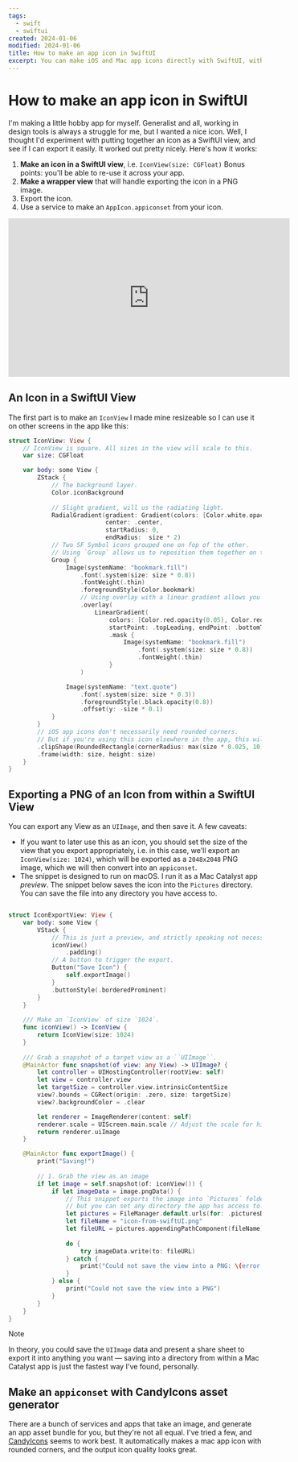 ```yaml
---
tags:
  - swift
  - swiftui
created: 2024-01-06
modified: 2024-01-06
title: How to make an app icon in SwiftUI
excerpt: You can make iOS and Mac app icons directly with SwiftUI, without any design tools like Figma!
---
```

# How to make an app icon in SwiftUI

I'm making a little hobby app for myself. Generalist and all, working in design tools is always a struggle for me, but I wanted a nice icon. Well, I thought I'd experiment with putting together an icon as a SwiftUI view, and see if I can export it easily. It worked out pretty nicely. Here's how it works:

1. **Make an icon in a SwiftUI view**, i.e. `IconView(size: CGFloat)` Bonus points: you'll be able to re-use it across your app.
2. **Make a wrapper view** that will handle exporting the icon in a PNG image.
3. Export the icon.
4. Use a service to make an `AppIcon.appiconset` from your icon.

<iframe width="560" height="315" style={{margin: '0 auto'}} src="https://www.youtube-nocookie.com/embed/QbYwE9_gjp0?si=9C1xqVfweMRXdVoL" title="YouTube video player" frameborder="0" allow="accelerometer; autoplay; clipboard-write; encrypted-media; gyroscope; picture-in-picture; web-share" allowfullscreen></iframe>

## An Icon in a SwiftUI View

The first part is to make an `IconView` I made mine resizeable so I can use it on other screens in the app like this:

```swift
struct IconView: View {
    // IconView is square. All sizes in the view will scale to this.
    var size: CGFloat

    var body: some View {
        ZStack {
            // The background layer.
            Color.iconBackground
            
            // Slight gradient, will us the radiating light.
            RadialGradient(gradient: Gradient(colors: [Color.white.opacity(0.175), Color.iconBackground]),
                           center: .center,
                           startRadius: 0,
                           endRadius:  size * 2)
            // Two SF Symbol icons grouped one on fop of the other.
            // Using `Group` allows us to reposition them together on the background if needed.
            Group {
                Image(systemName: "bookmark.fill")
                    .font(.system(size: size * 0.8))
                    .fontWeight(.thin)
                    .foregroundStyle(Color.bookmark)
                    // Using overlay with a linear gradient allows you to gradient-fill the icon, using the `mask()` modifier
                    .overlay(
                        LinearGradient(
                            colors: [Color.red.opacity(0.05), Color.red.opacity(0.3)],
                            startPoint: .topLeading, endPoint: .bottomTrailing )
                            .mask {
                                Image(systemName: "bookmark.fill")
                                    .font(.system(size: size * 0.8))
                                    .fontWeight(.thin)
                            }
                    )

                Image(systemName: "text.quote")
                    .font(.system(size: size * 0.3))
                    .foregroundStyle(.black.opacity(0.8))
                    .offset(y: -size * 0.1)
            }
        }
        // iOS app icons don't necessarily need rounded corners.
        // But if you're using this icon elsewhere in the app, this will look nice enough.
        .clipShape(RoundedRectangle(cornerRadius: max(size * 0.025, 10), style: .circular))
        .frame(width: size, height: size)
    }
}
```

## Exporting a PNG of an Icon from within a SwiftUI View

You can export any View as an `UIImage`, and then save it. A few caveats:
- If you want to later use this as an icon, you should set the size of the view that you export appropriately, i.e. in this case, we'll export an `IconView(size: 1024)`, which will be exported as a `2048x2048` PNG image, which we will then convert into an `appiconset`.
- The snippet is designed to run on macOS. I run it as a Mac Catalyst app _preview_. The snippet below saves the icon into the `Pictures` directory. You can save the file into any directory you have access to. 

```swift

struct IconExportView: View {
    var body: some View {
        VStack {
            // This is just a preview, and strictly speaking not necessary.
            iconView()
                .padding()
            // A button to trigger the export. 
            Button("Save Icon") {
                self.exportImage()
            }
            .buttonStyle(.borderedProminent)
        }
    }
    
    /// Make an `IconView` of size `1024`.
    func iconView() -> IconView {
        return IconView(size: 1024)
    }
    
    /// Grab a snapshot of a target view as a ``UIImage``.
    @MainActor func snapshot(of view: any View) -> UIImage? {
        let controller = UIHostingController(rootView: self)
        let view = controller.view
        let targetSize = controller.view.intrinsicContentSize
        view?.bounds = CGRect(origin: .zero, size: targetSize)
        view?.backgroundColor = .clear

        let renderer = ImageRenderer(content: self)
        renderer.scale = UIScreen.main.scale // Adjust the scale for higher resolution
        return renderer.uiImage
    }

    @MainActor func exportImage() {
        print("Saving!")
        
        // 1. Grab the view as an image
        if let image = self.snapshot(of: iconView()) {
            if let imageData = image.pngData() {
                // This snippet exports the image into `Pictures` folder,
                // but you can set any directory the app has access to.
                let pictures = FileManager.default.urls(for: .picturesDirectory, in: .userDomainMask).first!
                let fileName = "icon-from-swiftUI.png"
                let fileURL = pictures.appendingPathComponent(fileName)
                
                do {
                    try imageData.write(to: fileURL)
                } catch {
                    print("Could not save the view into a PNG: \(error.localizedDescription)")
                }
            } else {
                print("Could not save the view into a PNG")
            }
        }
    }
}
```


> [!note]
> In theory, you could save the `UIImage` data and present a share sheet to export it into anything you want — saving into a directory from within a Mac Catalyst app is just the fastest way I've found, personally.

## Make an `appiconset` with CandyIcons asset generator

There are a bunch of services and apps that take an image, and generate an app asset bundle for you, but they're not all equal. I've tried a few, and [CandyIcons](https://www.candyicons.com/free-tools/app-icon-assets-generator) seems to work best.  It automatically makes a mac app icon with rounded corners, and the output icon quality looks great.

